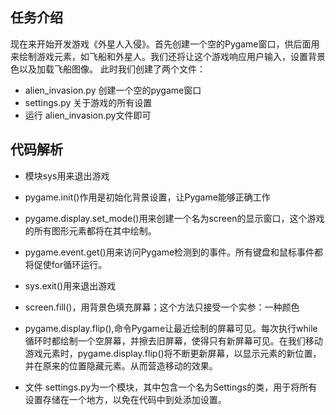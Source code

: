 ## 任务介绍

现在来开始开发游戏《外星人入侵》。首先创建一个空的Pygame窗口，供后面用来绘制游戏元素，如飞船和外星人。我们还将让这个游戏响应用户输入，设置背景色以及加载飞船图像。
此时我们创建了两个文件：
- alien_invasion.py 创建一个空的pygame窗口
- settings.py 关于游戏的所有设置
- 运行 alien_invasion.py文件即可

## 代码解析

- 模块sys用来退出游戏

- pygame.init()作用是初始化背景设置，让Pygame能够正确工作

- pygame.display.set_mode()用来创建一个名为screen的显示窗口，这个游戏的所有图形元素都将在其中绘制。

- pygame.event.get()用来访问Pygame检测到的事件。所有键盘和鼠标事件都将促使for循环运行。

- sys.exit()用来退出游戏

- screen.fill()，用背景色填充屏幕；这个方法只接受一个实参：一种颜色

- pygame.display.flip(),命令Pygame让最近绘制的屏幕可见。每次执行while循环时都绘制一个空屏幕，并擦去旧屏幕，使得只有新屏幕可见。在我们移动游戏元素时，pygame.display.flip()将不断更新屏幕，以显示元素的新位置，并在原来的位置隐藏元素。从而营造移动的效果。

- 文件 settings.py为一个模块，其中包含一个名为Settings的类，用于将所有设置存储在一个地方，以免在代码中到处添加设置。